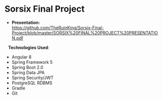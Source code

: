 # Sorsix Final Project

- **Presentation:**  
https://github.com/TheRuinKing/Sorsix-Final-Project/blob/master/SORSIX%20FINAL%20PROJECT%20PRESENTATION.pdf

&nbsp;&nbsp;&nbsp;**Technologies Used**: 
- Angular 8
- Spring Framework 5
- Spring Boot 2.0
- Spring Data JPA
- Spring Security/JWT
- PostgreSQL RDBMS
- Gradle  
- Git
